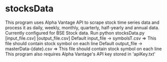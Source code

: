 # stocksData
This program uses Alpha Vantage API to scrape stock time series data and process it as daily, weekly, monthly, quarterly, half-yearly and annual data.
Currently configured for BSE Stock data.
Run python stocksData.py [input_file.csv] [output_file.csv]
Default input_file -> symbolsT.csv => This file should contain stock symbol on each line
Default output_file -> masterData-{date}.csv => This file should contain stock symbol on each line
This program also requires Alpha Vantage's API key stored in 'apiKey.txt'
